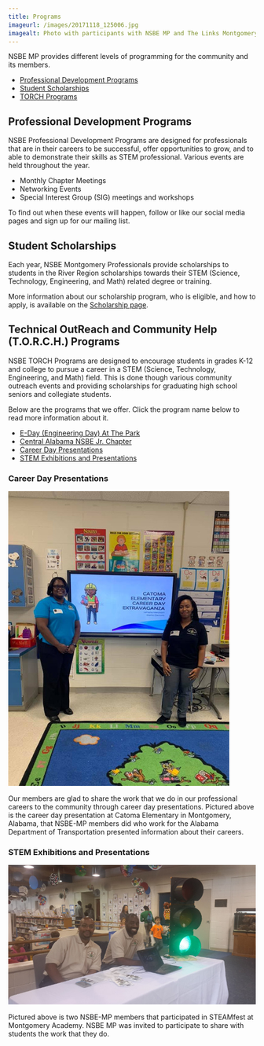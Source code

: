 ```yaml
---
title: Programs
imageurl: /images/20171118_125006.jpg
imagealt: Photo with participants with NSBE MP and The Links Montgomery Chapter
---
```


NSBE MP provides different levels of programming for the community and its members.

* [Professional Development Programs](#professional-development-programs)
* [Student Scholarships](#student-scholarships)
* [TORCH Programs](#technical-outreach-and-community-help-torch-programs)

## Professional Development Programs

NSBE Professional Development Programs are designed for professionals that are in their careers to
be successful, offer opportunities to grow, and to able to demonstrate their skills as STEM
professional. Various events are held throughout the year.

* Monthly Chapter Meetings
* Networking Events
* Special Interest Group (SIG) meetings and workshops

To find out when these events will happen, follow or like our social media pages and sign up for our
mailing list.


## Student Scholarships

Each year, NSBE Montgomery Professionals provide scholarships to students in the River Region scholarships
towards their STEM (Science, Technology, Engineering, and Math) related degree or training.

More information about our scholarship program, who is eligible, and how to apply, is available on the 
[Scholarship page](/scholarship).

## Technical OutReach and Community Help (T.O.R.C.H.) Programs

NSBE TORCH Programs are designed to encourage students in grades K-12 and college to pursue a career in a
STEM (Science, Technology, Engineering, and Math) field. This is done though various community
outreach events and providing scholarships for graduating high school seniors and collegiate students.

Below are the programs that we offer. Click the program name below to read more information about it.

* [E-Day (Engineering Day) At The Park](/eday)
* [Central Alabama NSBE Jr. Chapter](/nsbejr)
* [Career Day Presentations](#career-day-presentations)
* [STEM Exhibitions and Presentations](#stem-exhibitions-and-presentations)

### Career Day Presentations

<div class="text-center pageimage">
<img src="/images/careerday.jpg" class="pageimage"
alt="Two of NSBE MP members participating in Career Day at Catoma Elementary, a Montgomery Public School">
</div>

Our members are glad to share the work that we do in our professional careers to the
community through career day presentations. Pictured above is the career day presentation at 
Catoma Elementary in Montgomery, Alabama, that NSBE-MP members did who work for the
Alabama Department of Transportation presented information about their careers.

### STEM Exhibitions and Presentations

<div class="text-center pageimage">
<img src="/images/stempresentations.jpg" class="pageimage"
alt="NSBE MP Members at STEAMFest at Montgomery Academy">
</div>

Pictured above is two NSBE-MP members that participated in STEAMfest at Montgomery Academy. NSBE MP was 
invited to participate to share with students the work that they do.
